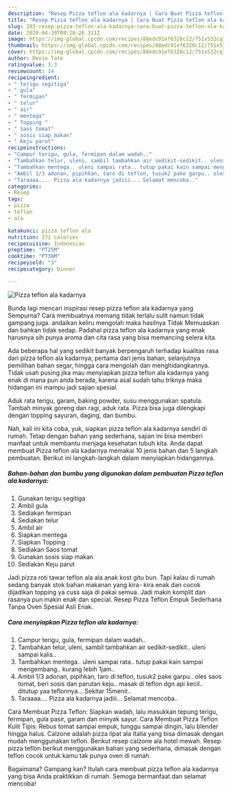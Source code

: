 ```yaml
---
description: "Resep Pizza teflon ala kadarnya | Cara Buat Pizza teflon ala kadarnya Yang Sempurna"
title: "Resep Pizza teflon ala kadarnya | Cara Buat Pizza teflon ala kadarnya Yang Sempurna"
slug: 283-resep-pizza-teflon-ala-kadarnya-cara-buat-pizza-teflon-ala-kadarnya-yang-sempurna
date: 2020-04-30T09:28:26.311Z
image: https://img-global.cpcdn.com/recipes/88edc91ef6328c12/751x532cq70/pizza-teflon-ala-kadarnya-foto-resep-utama.jpg
thumbnail: https://img-global.cpcdn.com/recipes/88edc91ef6328c12/751x532cq70/pizza-teflon-ala-kadarnya-foto-resep-utama.jpg
cover: https://img-global.cpcdn.com/recipes/88edc91ef6328c12/751x532cq70/pizza-teflon-ala-kadarnya-foto-resep-utama.jpg
author: Devin Tate
ratingvalue: 3.3
reviewcount: 14
recipeingredient:
- " terigu segitiga"
- " gula"
- " fermipan"
- " telur"
- " air"
- " mentega"
- " Topping "
- " Saos tomat"
- " sosis siap makan"
- " Keju parut"
recipeinstructions:
- "Campur terigu, gula, fermipan dalam wadah.."
- "Tambahkan telur, uleni, sambil tambahkan air sedikit-sedikit.. uleni sampai kalis.."
- "Tambahkan mentega.. uleni sampai rata.. tutup pakai kain sampai mengembang.. kurang lebih 1jam.."
- "Ambil 1/3 adonan, pipihkan, taro di teflon, tusuk2 pake garpu.. oles saos tomat, beri sosis dan parutan keju.. masak di teflon dgn api kecil.. ditutup yaa teflonnya... Sekitar 15menit.."
- "Taraaaa.... Pizza ala kadarnya jadiii... Selamat mencoba.."
categories:
- Resep
tags:
- pizza
- teflon
- ala

katakunci: pizza teflon ala 
nutrition: 271 calories
recipecuisine: Indonesian
preptime: "PT25M"
cooktime: "PT38M"
recipeyield: "3"
recipecategory: Dinner

---
```



![Pizza teflon ala kadarnya](https://img-global.cpcdn.com/recipes/88edc91ef6328c12/751x532cq70/pizza-teflon-ala-kadarnya-foto-resep-utama.jpg)

Bunda lagi mencari inspirasi resep pizza teflon ala kadarnya yang Sempurna? Cara membuatnya memang tidak terlalu sulit namun tidak gampang juga. andaikan keliru mengolah maka hasilnya Tidak Memuaskan dan bahkan tidak sedap. Padahal pizza teflon ala kadarnya yang enak harusnya sih punya aroma dan cita rasa yang bisa memancing selera kita.

Ada beberapa hal yang sedikit banyak berpengaruh terhadap kualitas rasa dari pizza teflon ala kadarnya, pertama dari jenis bahan, selanjutnya pemilihan bahan segar, hingga cara mengolah dan menghidangkannya. Tidak usah pusing jika mau menyiapkan pizza teflon ala kadarnya yang enak di mana pun anda berada, karena asal sudah tahu triknya maka hidangan ini mampu jadi sajian spesial.

Aduk rata terigu, garam, baking powder, susu menggunakan spatula. Tambah minyak goreng dan ragi, aduk rata. Pizza bisa juga dilengkapi dengan topping sayuran, daging, dan bumbu.


Nah, kali ini kita coba, yuk, siapkan pizza teflon ala kadarnya sendiri di rumah. Tetap dengan bahan yang sederhana, sajian ini bisa memberi manfaat untuk membantu menjaga kesehatan tubuh kita. Anda dapat membuat Pizza teflon ala kadarnya memakai 10 jenis bahan dan 5 langkah pembuatan. Berikut ini langkah-langkah dalam menyiapkan hidangannya.

<!--inarticleads1-->

##### Bahan-bahan dan bumbu yang digunakan dalam pembuatan Pizza teflon ala kadarnya:

1. Gunakan  terigu segitiga
1. Ambil  gula
1. Sediakan  fermipan
1. Sediakan  telur
1. Ambil  air
1. Siapkan  mentega
1. Siapkan  Topping :
1. Sediakan  Saos tomat
1. Gunakan  sosis siap makan
1. Sediakan  Keju parut


Jadi pizza roti tawar teflon ala ala anak kost gitu bun. Tapi kalau di rumah sedang banyak stok bahan makanan yang kira- kira enak dan cocok dijadikan topping ya cuss saja di pakai semua. Jadi makin komplit dan rasanya pun makin enak dan special. Resep Pizza Teflon Empuk Sederhana Tanpa Oven Spesial Asli Enak. 

<!--inarticleads2-->

##### Cara menyiapkan Pizza teflon ala kadarnya:

1. Campur terigu, gula, fermipan dalam wadah..
1. Tambahkan telur, uleni, sambil tambahkan air sedikit-sedikit.. uleni sampai kalis..
1. Tambahkan mentega.. uleni sampai rata.. tutup pakai kain sampai mengembang.. kurang lebih 1jam..
1. Ambil 1/3 adonan, pipihkan, taro di teflon, tusuk2 pake garpu.. oles saos tomat, beri sosis dan parutan keju.. masak di teflon dgn api kecil.. ditutup yaa teflonnya... Sekitar 15menit..
1. Taraaaa.... Pizza ala kadarnya jadiii... Selamat mencoba..


Cara Membuat Pizza Teflon: Siapkan wadah, lalu masukkan tepung terigu, fermipan, gula pasir, garam dan minyak sayur. Cara Membuat Pizza Teflon Kulit Tipis: Rebus tomat sampai empuk, tunggu sampai dingin, lalu blender hingga halus. Calzone adalah pizza lipat ala Italia yang bisa dimasak dengan mudah menggunakan teflon. Berikut resep calzone ala hotel mewah. Resep pizza teflon berikut menggunakan bahan yang sederhana, dimasak dengan teflon cocok untuk kamu tak punya oven di rumah. 

Bagaimana? Gampang kan? Itulah cara membuat pizza teflon ala kadarnya yang bisa Anda praktikkan di rumah. Semoga bermanfaat dan selamat mencoba!
